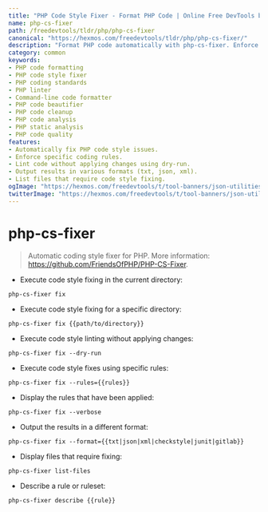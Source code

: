 ```yaml
---
title: "PHP Code Style Fixer - Format PHP Code | Online Free DevTools by Hexmos"
name: php-cs-fixer
path: /freedevtools/tldr/php/php-cs-fixer
canonical: "https://hexmos.com/freedevtools/tldr/php/php-cs-fixer/"
description: "Format PHP code automatically with php-cs-fixer. Enforce coding standards, improve code readability and maintainability. Free online tool, no registration required."
category: common
keywords:
- PHP code formatting
- PHP code style fixer
- PHP coding standards
- PHP linter
- Command-line code formatter
- PHP code beautifier
- PHP code cleanup
- PHP code analysis
- PHP static analysis
- PHP code quality
features:
- Automatically fix PHP code style issues.
- Enforce specific coding rules.
- Lint code without applying changes using dry-run.
- Output results in various formats (txt, json, xml).
- List files that require code style fixing.
ogImage: "https://hexmos.com/freedevtools/t/tool-banners/json-utilities-banner.png"
twitterImage: "https://hexmos.com/freedevtools/t/tool-banners/json-utilities-banner.png"
---
```


# php-cs-fixer

> Automatic coding style fixer for PHP.
> More information: <https://github.com/FriendsOfPHP/PHP-CS-Fixer>.

- Execute code style fixing in the current directory:

`php-cs-fixer fix`

- Execute code style fixing for a specific directory:

`php-cs-fixer fix {{path/to/directory}}`

- Execute code style linting without applying changes:

`php-cs-fixer fix --dry-run`

- Execute code style fixes using specific rules:

`php-cs-fixer fix --rules={{rules}}`

- Display the rules that have been applied:

`php-cs-fixer fix --verbose`

- Output the results in a different format:

`php-cs-fixer fix --format={{txt|json|xml|checkstyle|junit|gitlab}}`

- Display files that require fixing:

`php-cs-fixer list-files`

- Describe a rule or ruleset:

`php-cs-fixer describe {{rule}}`

